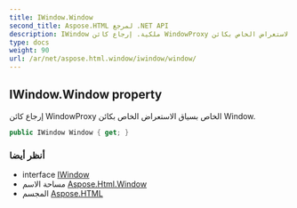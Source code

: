 ```yaml
---
title: IWindow.Window
second_title: Aspose.HTML لمرجع .NET API
description: IWindow ملكية. إرجاع كائن WindowProxy الخاص بسياق الاستعراض الخاص بكائن Window.
type: docs
weight: 90
url: /ar/net/aspose.html.window/iwindow/window/
---
```

## IWindow.Window property

إرجاع كائن WindowProxy الخاص بسياق الاستعراض الخاص بكائن Window.

```csharp
public IWindow Window { get; }
```

### أنظر أيضا

* interface [IWindow](../)
* مساحة الاسم [Aspose.Html.Window](../../iwindow/)
* المجسم [Aspose.HTML](../../../)


